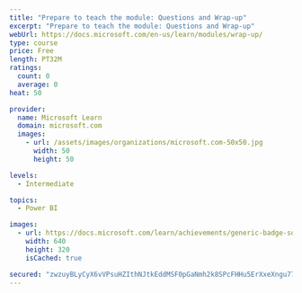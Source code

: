 ```yaml
---
title: "Prepare to teach the module: Questions and Wrap-up"
excerpt: "Prepare to teach the module: Questions and Wrap-up"
webUrl: https://docs.microsoft.com/en-us/learn/modules/wrap-up/
type: course
price: Free
length: PT32M
ratings:
  count: 0
  average: 0
heat: 50

provider:
  name: Microsoft Learn
  domain: microsoft.com
  images:
    - url: /assets/images/organizations/microsoft.com-50x50.jpg
      width: 50
      height: 50

levels:
  - Intermediate

topics:
  - Power BI

images:
  - url: https://docs.microsoft.com/learn/achievements/generic-badge-social.png
    width: 640
    height: 320
    isCached: true

secured: "zwzuyBLyCyX6vVPsuHZIthNJtkEddMSF0pGaNmh2k8SPcFHHu5ErXxeXngu77dT7BAGQGMwcED4JdxCMl52ud3ARMPc7fVwYdd4tgke7YKtzhlBrGakue603fIyjSrtzPkSiSWewv7UX5xnRnBFjfngb0YFTBpMmDhBzjlT0Nsr4wHQ7iWIra9au2ooc4KSymDCm8t67DO2T12imSB2+nfJIM/8jZ2shUN5ZWbChFj9TK5BmHir96Rs8lfgQ6tV49nfEPM0YuWeb7JNNI6FLntF45bXJV5MaSPVYm9uZs5azAPh6RdEizs7y3m9mHcjoFFhHaHLeb2RImiB+9Fr3ax58kQHbp9LPHpVVv6XH9vRkMAjxHROywNSTlmW7oejuz+FcUlX9/e5Kl1/HF/UANg==;LubEQdW/t9KIIXoJspCU8Q=="
---
```


